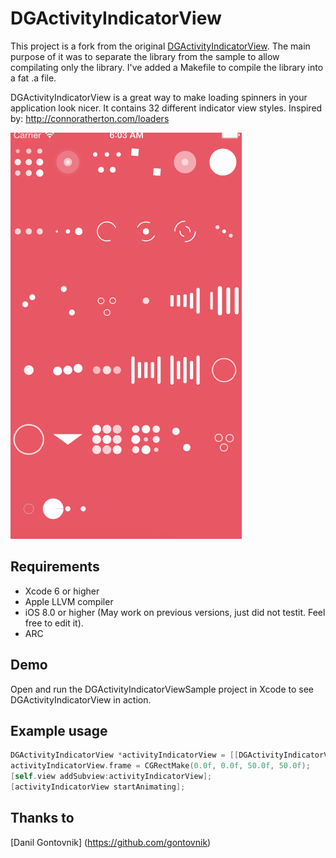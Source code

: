 # DGActivityIndicatorView

This project is a fork from the original [DGActivityIndicatorView](https://github.com/gontovnik/DGActivityIndicatorView).
The main purpose of it was to separate the library from the sample to allow compilating only the library.
I've added a Makefile to compile the library into a fat .a file.

DGActivityIndicatorView is a great way to make loading spinners in your application look nicer. 
It contains 32 different indicator view styles. Inspired by: http://connoratherton.com/loaders

![alt tag](https://raw.githubusercontent.com/gontovnik/DGActivityIndicatorView/master/DGActivityIndicatorView.gif)

## Requirements
* Xcode 6 or higher
* Apple LLVM compiler
* iOS 8.0 or higher (May work on previous versions, just did not testit. Feel free to edit it).
* ARC

## Demo

Open and run the DGActivityIndicatorViewSample project in Xcode to see DGActivityIndicatorView in action.

## Example usage

``` objective-c
DGActivityIndicatorView *activityIndicatorView = [[DGActivityIndicatorView alloc] initWithType:DGActivityIndicatorAnimationTypeDoubleBounce tintColor:[UIColor whiteColor] size:20.0f];
activityIndicatorView.frame = CGRectMake(0.0f, 0.0f, 50.0f, 50.0f);
[self.view addSubview:activityIndicatorView];
[activityIndicatorView startAnimating];
```

## Thanks to

[Danil Gontovnik] (https://github.com/gontovnik)
